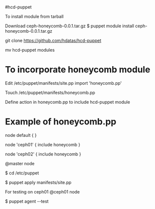 #hcd-puppet

To install module from tarball

Download ceph-honeycomb-0.0.1.tar.gz 
$ puppet module install ceph-honeycomb-0.0.1.tar.gz


git clone https://github.com/hdatas/hcd-puppet

mv hcd-puppet modules

To incorporate honeycomb module
===============================
Edit /etc/puppet/manifests/site.pp
	import 'honeycomb.pp'

Touch /etc/puppet/manifests/honeycomb.pp

Define action in honeycomb.pp to include hcd-puppet module

Example of honeycomb.pp
=======================
node default {
}

node 'ceph01' {
	include honeycomb
}

node 'ceph02' {
	include honeycomb
}


@master node

$ cd /etc/puppet

$ puppet apply manifests/site.pp

For testing on ceph01
@ceph01 node

$ puppet agent --test
